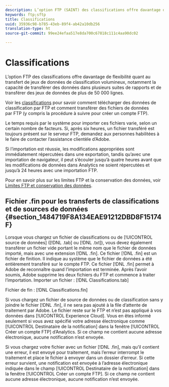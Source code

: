```yaml
---
description: L’option FTP (SAINT) des classifications offre davantage de flexibilité quant au transfert de jeux de données de classification volumineux, notamment la capacité de transférer des données dans plusieurs suites de rapports et de transférer des jeux de données de plus de 50 000 lignes.
keywords: ftp;sftp
title: Classifications
uuid: 35936c98-b785-43eb-89f4-ab42a10db256
translation-type: ht
source-git-commit: 99ee24efaa517e8da700c67818c111c4aa90dc02

---
```



# Classifications

L’option FTP des classifications offre davantage de flexibilité quant au transfert de jeux de données de classification volumineux, notamment la capacité de transférer des données dans plusieurs suites de rapports et de transférer des jeux de données de plus de 50 000 lignes.

Voir les [classifications](https://marketing.adobe.com/resources/help/fr_FR/reference/c_working_with_saint.html) pour savoir comment télécharger des données de classification par FTP et comment transférer des fichiers de données par FTP (y compris la procédure à suivre pour créer un compte FTP).

Le temps requis par le système pour importer ces fichiers varie, selon un certain nombre de facteurs. Si, après six heures, un fichier transféré est toujours présent sur le serveur FTP, demandez aux personnes habilitées à le faire de contacter l’assistance clientèle d’Adobe.

Si l’importation est réussie, les modifications appropriées sont immédiatement répercutées dans une exportation, tandis qu’avec une importation de navigateur, il peut s’écouler jusqu’à quatre heures avant que les modifications de données dans Analytics ne soient répercutées et jusqu’à 24 heures avec une importation FTP.

Pour en savoir plus sur les limites FTP et la conservation des données, voir [Limites FTP et conservation des données](/help/export/ftp-and-sftp/ftp-limits.md).

## Fichier .fin pour les transferts de classifications et de sources de données {#section_1484719F8A134EAE91212DBD8F15174F}

Lorsque vous chargez un fichier de classifications ou de [!UICONTROL source de données] ([!DNL .tab] ou [!DNL .txt]), vous devez également transférer un fichier vide portant le même nom que le fichier de données importé, mais avec une extension [!DNL .fin]. Ce fichier [!DNL .fin] est un fichier de finition. Il indique au système que le fichier de données a été entièrement transféré sur le compte FTP. Ce fichier [!DNL .fin] permet à Adobe de reconnaître quand l’importation est terminée. Après l’avoir soumis, Adobe supprime les deux fichiers du FTP et commence à traiter l’importation.
Importer un fichier : [!DNL Classifications.tab]

Fichier de fin : [!DNL Classifications.fin]

Si vous chargez un fichier de source de données ou de classification sans y joindre le fichier [!DNL .fin], il ne sera pas ajouté à la file d’attente de traitement par Adobe. Le fichier reste sur le FTP et n’est pas appliqué à vos données dans [!UICONTROL Experience Cloud]. Vous en êtes informé seulement si vous avez spécifié votre adresse électronique comme [!UICONTROL Destinataire de la notification] dans la fenêtre [!UICONTROL Créer un compte FTP] d’Analytics. Si ce champ ne contient aucune adresse électronique, aucune notification n’est envoyée.

Si vous chargez votre fichier avec un fichier [!DNL .fin], mais qu’il contient une erreur, il est envoyé pour traitement, mais l’erreur interrompt le traitement et place le fichier à envoyer dans un dossier d’erreur. Si cette erreur survient, une notification est envoyée à l’adresse électronique indiquée dans le champ [!UICONTROL Destinataire de la notification] dans la fenêtre [!UICONTROL Créer un compte FTP]. Si ce champ ne contient aucune adresse électronique, aucune notification n’est envoyée.
